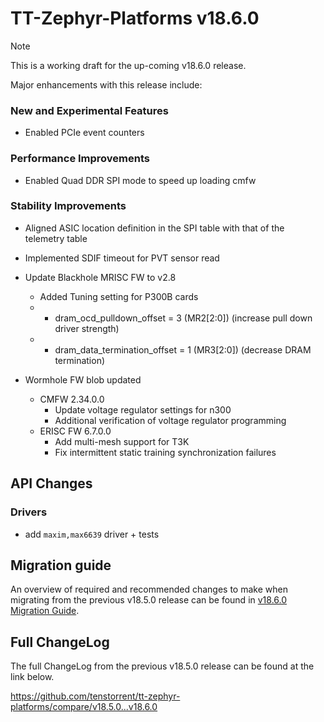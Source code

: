 # TT-Zephyr-Platforms v18.6.0

> [!NOTE]
> This is a working draft for the up-coming v18.6.0 release.

[comment]: <> (We are pleased to announce the release of TT Zephyr Platforms firmware version 18.6.0 🥳🎉.)

Major enhancements with this release include:

[comment]: <> (H3 External Project Collaboration Efforts, if applicable)

### New and Experimental Features

* Enabled PCIe event counters

### Performance Improvements

* Enabled Quad DDR SPI mode to speed up loading cmfw

### Stability Improvements

* Aligned ASIC location definition in the SPI table with that of the telemetry table
* Implemented SDIF timeout for PVT sensor read
* Update Blackhole MRISC FW to v2.8
  * Added Tuning setting for P300B cards
  * * dram_ocd_pulldown_offset = 3 (MR2[2:0]) (increase pull down driver strength)
  * * dram_data_termination_offset = 1 (MR3[2:0]) (decrease DRAM termination)

* Wormhole FW blob updated
  * CMFW 2.34.0.0
    * Update voltage regulator settings for n300
    * Additional verification of voltage regulator programming
  * ERISC FW 6.7.0.0
    * Add multi-mesh support for T3K
    * Fix intermittent static training synchronization failures

[comment]: <> (H1 Security vulnerabilities fixed?)

## API Changes

[comment]: <> (H3 Removed APIs, H3 Deprecated APIs, H3 New APIs, if applicable)

[comment]: <> (UL PCIe)
[comment]: <> (UL DDR)
[comment]: <> (UL Ethernet)
[comment]: <> (UL Telemetry)
[comment]: <> (UL Debug / Developer Features)
[comment]: <> (UL Drivers)
[comment]: <> (UL Libraries)

[comment]: <> (H2 New Samples, if applicable)

[comment]: <> (UL PCIe)
[comment]: <> (UL DDR)
[comment]: <> (UL Ethernet)
[comment]: <> (UL Telemetry)
[comment]: <> (UL Debug / Developer Features)

### Drivers

* add `maxim,max6639` driver + tests

[comment]: <> (UL Libraries)

[comment]: <> (H2 Other Notable Changes, if applicable)

[comment]: <> (UL PCIe)
[comment]: <> (UL DDR)
[comment]: <> (UL Ethernet)
[comment]: <> (UL Telemetry)
[comment]: <> (UL Debug / Developer Features)
[comment]: <> (UL Drivers)
[comment]: <> (UL Libraries)

[comment]: <> (H2 New Boards, if applicable)

## Migration guide

An overview of required and recommended changes to make when migrating from the previous v18.5.0 release can be found in [v18.6.0 Migration Guide](https://github.com/tenstorrent/tt-zephyr-platforms/tree/main/doc/release/migration-guide-v18.6.0.md).

## Full ChangeLog

The full ChangeLog from the previous v18.5.0 release can be found at the link below.

https://github.com/tenstorrent/tt-zephyr-platforms/compare/v18.5.0...v18.6.0
